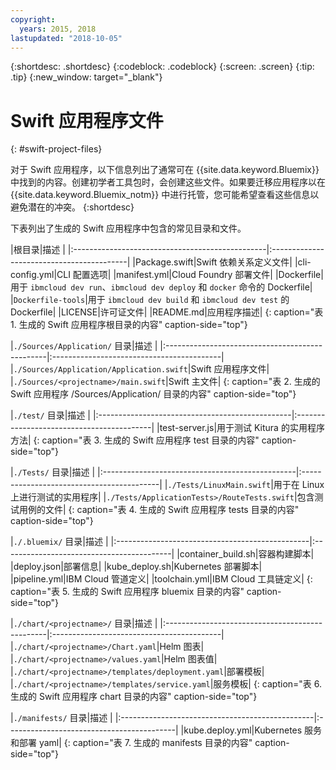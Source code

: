 ```yaml
---
copyright:
  years: 2015, 2018
lastupdated: "2018-10-05"
---
```


{:shortdesc: .shortdesc}
{:codeblock: .codeblock}
{:screen: .screen}
{:tip: .tip}
{:new_window: target="_blank"}

# Swift 应用程序文件
{: #swift-project-files}

对于 Swift 应用程序，以下信息列出了通常可在 {{site.data.keyword.Bluemix}} 中找到的内容。创建初学者工具包时，会创建这些文件。如果要迁移应用程序以在 {{site.data.keyword.Bluemix_notm}} 中进行托管，您可能希望查看这些信息以避免潜在的冲突。
{:shortdesc}

下表列出了生成的 Swift 应用程序中包含的常见目录和文件。

|根目录|描述
|
|:------------------------------------------------|:------------------------------------------|
|Package.swift|Swift 依赖关系定义文件|
|cli-config.yml|CLI 配置选项|
|manifest.yml|Cloud Foundry 部署文件|
|Dockerfile|用于 `ibmcloud dev run`、`ibmcloud dev deploy` 和 `docker` 命令的 Dockerfile|
|`Dockerfile-tools`|用于 `ibmcloud dev build` 和 `ibmcloud dev test` 的 Dockerfile|
|LICENSE|许可证文件|
|README.md|应用程序描述|
{: caption="表 1. 生成的 Swift 应用程序根目录的内容" caption-side="top"}

|`./Sources/Application/` 目录|描述
|
|:------------------------------------------------|:------------------------------------------|
|`./Sources/Application/Application.swift`|Swift 应用程序文件|
|`./Sources/<projectname>/main.swift`|Swift 主文件|
{: caption="表 2. 生成的 Swift 应用程序 /Sources/Application/ 目录的内容" caption-side="top"}

|`./test/` 目录|描述
|
|:------------------------------------------------|:------------------------------------------|
|test-server.js|用于测试 Kitura 的实用程序方法|
{: caption="表 3. 生成的 Swift 应用程序 test 目录的内容" caption-side="top"}

|`./Tests/` 目录|描述
|
|:------------------------------------------------|:------------------------------------------|
|`./Tests/LinuxMain.swift`|用于在 Linux 上进行测试的实用程序|
|`./Tests/ApplicationTests>/RouteTests.swift`|包含测试用例的文件|
{: caption="表 4. 生成的 Swift 应用程序 tests 目录的内容" caption-side="top"}

|`./.bluemix/` 目录|描述
|
|:------------------------------------------------|:------------------------------------------|
|container_build.sh|容器构建脚本|
|deploy.json|部署信息|
|kube_deploy.sh|Kubernetes 部署脚本|
|pipeline.yml|IBM Cloud 管道定义|
|toolchain.yml|IBM Cloud 工具链定义|
{: caption="表 5. 生成的 Swift 应用程序 bluemix 目录的内容" caption-side="top"}

|`./chart/<projectname>/` 目录|描述
|
|:------------------------------------------------|:------------------------------------------|
|`./chart/<projectname>/Chart.yaml`|Helm 图表|
|`./chart/<projectname>/values.yaml`|Helm 图表值|
|`./chart/<projectname>/templates/deployment.yaml`|部署模板|
|`./chart/<projectname>/templates/service.yaml`|服务模板|
{: caption="表 6. 生成的 Swift 应用程序 chart 目录的内容" caption-side="top"}

|`./manifests/` 目录|描述
|
|:------------------------------------------------|:------------------------------------------|
|kube.deploy.yml|Kubernetes 服务和部署 yaml|
{: caption="表 7. 生成的 manifests 目录的内容" caption-side="top"}

